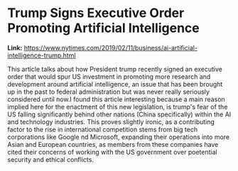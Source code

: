 # Trump Signs Executive Order Promoting Artificial Intelligence

**Link:** https://www.nytimes.com/2019/02/11/business/ai-artificial-intelligence-trump.html

This article talks about how President trump recently signed an executive order that would spur US investment in promoting more research and development around artificial intelligence, an issue that has been brought up in the past to federal administration but was never really seriously considered until now.I found this article interesting because a main reason implied here for the enactment of this new legislation, is trump's fear of the US falling significantly behind other nations (China specifically) within the AI and technology industries. This proves slightly ironic, as a contributing factor to the rise in international competition stems from big tech corporations like Google nd Microsoft, expanding their operations into more Asian and European countries, as members from these companies have cited their concerns of working with the US government over poetential security and ethical conflicts.

